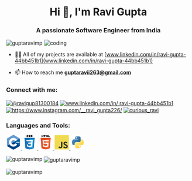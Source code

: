 <h1 align="center">Hi 👋, I'm Ravi Gupta</h1>
<h3 align="center">A passionate Software Engineer from India</h3>
<img align="right" alt="coding" width="400" src="https://media.giphy.com/media/K5kfQExKk731K/giphy.gif">

<p align="left"> <img src="https://komarev.com/ghpvc/?username=guptaravimp&label=Profile%20views&color=0e75b6&style=flat" alt="guptaravimp" /> </p>

- 👨‍💻 All of my projects are available at [www.linkedin.com/in/ravi-gupta-44bb451b1](www.linkedin.com/in/ravi-gupta-44bb451b1)

- 📫 How to reach me **guptaravii263@gmail.com**

<h3 align="left">Connect with me:</h3>
<p align="left">
<a href="https://twitter.com/@ravigup81300184" target="blank"><img align="center" src="https://raw.githubusercontent.com/rahuldkjain/github-profile-readme-generator/master/src/images/icons/Social/twitter.svg" alt="@ravigup81300184" height="30" width="40" /></a>
<a href="https://linkedin.com/in/www.linkedin.com/in/ ravi-gupta-44bb451b1" target="blank"><img align="center" src="https://raw.githubusercontent.com/rahuldkjain/github-profile-readme-generator/master/src/images/icons/Social/linked-in-alt.svg" alt="www.linkedin.com/in/ ravi-gupta-44bb451b1" height="30" width="40" /></a>
<a href="https://instagram.com/https://www.instagram.com/__ravi_gupta226/" target="blank"><img align="center" src="https://raw.githubusercontent.com/rahuldkjain/github-profile-readme-generator/master/src/images/icons/Social/instagram.svg" alt="https://www.instagram.com/__ravi_gupta226/" height="30" width="40" /></a>
<a href="https://www.youtube.com/channel/UCojoSPamwHg5j9sj4Sgtbzw" target="blank"><img align="center" src="https://raw.githubusercontent.com/rahuldkjain/github-profile-readme-generator/master/src/images/icons/Social/youtube.svg" alt="curious_ravi" height="30" width="40" /></a>
</p>

<h3 align="left">Languages and Tools:</h3>
<p align="left"> <a href="https://www.w3schools.com/cpp/" target="_blank" rel="noreferrer"> <img src="https://raw.githubusercontent.com/devicons/devicon/master/icons/cplusplus/cplusplus-original.svg" alt="cplusplus" width="40" height="40"/> </a> <a href="https://www.w3schools.com/css/" target="_blank" rel="noreferrer"> <img src="https://raw.githubusercontent.com/devicons/devicon/master/icons/css3/css3-original-wordmark.svg" alt="css3" width="40" height="40"/> </a> <a href="https://www.w3.org/html/" target="_blank" rel="noreferrer"> <img src="https://raw.githubusercontent.com/devicons/devicon/master/icons/html5/html5-original-wordmark.svg" alt="html5" width="40" height="40"/> </a> <a href="https://developer.mozilla.org/en-US/docs/Web/JavaScript" target="_blank" rel="noreferrer"> <img src="https://raw.githubusercontent.com/devicons/devicon/master/icons/javascript/javascript-original.svg" alt="javascript" width="40" height="40"/> </a> <a href="https://www.python.org" target="_blank" rel="noreferrer"> <img src="https://raw.githubusercontent.com/devicons/devicon/master/icons/python/python-original.svg" alt="python" width="40" height="40"/> </a> </p>

<p><img align="left" src="https://github-readme-stats.vercel.app/api/top-langs?username=guptaravimp&show_icons=true&locale=en&layout=compact" alt="guptaravimp" /></p>

<p>&nbsp;<img align="center" src="https://github-readme-stats.vercel.app/api?username=guptaravimp&show_icons=true&locale=en" alt="guptaravimp" /></p>

<p><img align="center" src="https://github-readme-streak-stats.herokuapp.com/?user=guptaravimp&" alt="guptaravimp" /></p>
